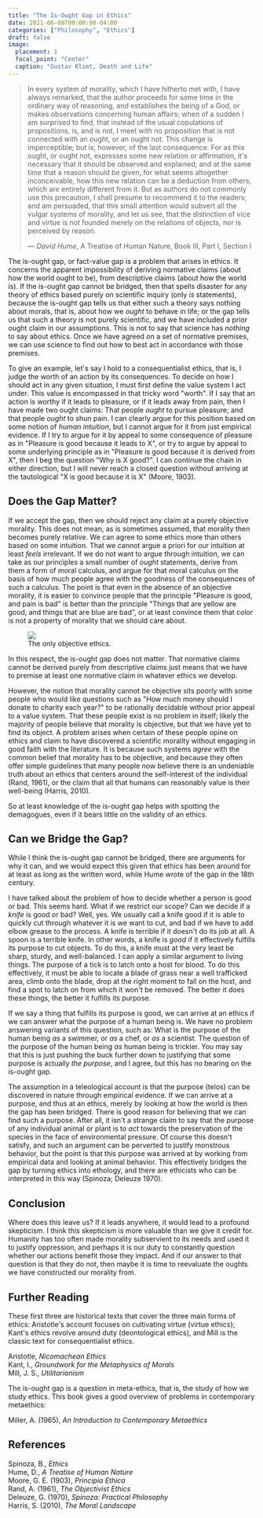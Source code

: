 ```yaml
---
title: "The Is-Ought Gap in Ethics"
date: 2021-06-08T00:00:00-04:00
categories: ["Philosophy", "Ethics"]
draft: false
image:
  placement: 1
  focal_point: "Center"
  caption: "Gustav Klimt, Death and Life"
---
```


> In every system of morality, which I have hitherto met with, I have always remarked, that the author proceeds for some time in the ordinary way of reasoning, and establishes the being of a God, or makes observations concerning human affairs; when of a sudden I am surprised to find, that instead of the usual copulations of propositions, is, and is not, I meet with no proposition that is not connected with an ought, or an ought not. This change is imperceptible; but is, however, of the last consequence. For as this ought, or ought not, expresses some new relation or affirmation, it's necessary that it should be observed and explained; and at the same time that a reason should be given, for what seems altogether inconceivable, how this new relation can be a deduction from others, which are entirely different from it. But as authors do not commonly use this precaution, I shall presume to recommend it to the readers; and am persuaded, that this small attention would subvert all the vulgar systems of morality, and let us see, that the distinction of vice and virtue is not founded merely on the relations of objects, nor is perceived by reason.
>
>— *David Hume*, A Treatise of Human Nature, Book III, Part I, Section I

The is-ought gap, or fact-value gap is a problem that arises in ethics. It concerns the apparent impossibility of deriving normative claims (about how the world ought to be), from descriptive claims (about how the world is). If the is-ought gap cannot be bridged, then that spells disaster for any theory of ethics based purely on scientific inquiry (only *is* statements), because the is-ought gap tells us that either such a theory says nothing about morals, that is, about how we *ought* to behave in life; or the gap tells us that such a theory is not purely scientific, and we have included a prior ought claim in our assumptions. This is not to say that science has *nothing* to say about ethics. Once we have agreed on a set of normative premises, we can use science to find out how to best act in accordance with those premises.

To give an example, let's say I hold to a consequentialist ethics, that is, I judge the worth of an action by its consequences. To decide on how I should act in any given situation, I must first define the value system I act under. This value is encompassed in that tricky word "worth". If I say that an action is worthy if it leads to pleasure, or if it leads away from pain, then I have made two ought claims: That people *ought* to pursue pleasure; and that people *ought* to shun pain. I can clearly argue for this position based on some notion of *human intuition*, but I cannot argue for it from just empirical evidence. If I try to argue for it by appeal to some consequence of pleasure as in "Pleasure is good because it leads to X", or try to argue by appeal to some underlying principle as in "Pleasure is good because it is derived from X", then I beg the question "Why is X good?". I can continue the chain in either direction, but I will never reach a closed question without arriving at the tautological "X is good because it is X" (Moore, 1903).

## Does the Gap Matter?

If we accept the gap, then we should reject any claim at a purely objective morality. This does not mean, as is sometimes assumed, that morality then becomes purely relative. We can agree to some ethics more than others based on some intuition. That we cannot argue a priori for our intuition at least *feels* irrelevant. If we do not want to argue through intuition, we can take as our principles a small number of *ought* statements, derive from them a form of moral calculus, and argue for that moral calculus on the basis of how much people agree with the goodness of the consequences of such a calculus. The point is that even in the absence of an objective morality, it is easier to convince people that the principle "Pleasure is good, and pain is bad" is better than the principle "Things that are yellow are good, and things that are blue are bad", or at least convince them that color is not a property of morality that we should care about.

<figure>
<img src="/ox-hugo/gradient.png"/>
<figcaption>The only objective ethics.</figcaption>
</figure>

In this respect, the is-ought gap does not matter. That normative claims cannot be derived purely from descriptive claims just means that we have to premise at least one normative claim in whatever ethics we develop.

However, the notion that morality cannot be objective sits poorly with some people who would like questions such as "How much money should I donate to charity each year?" to be rationally decidable without prior appeal to a value system. That these people exist is no problem in itself; likely the majority of people believe that morality is objective, but that we have yet to find its object. A problem arises when certain of these people opine on ethics and claim to have discovered a scientific morality without engaging in good faith with the literature. It is because such systems *agree* with the common belief that morality has to be objective, and because they often offer simple guidelines that many people now believe there is an undeniable truth about an ethics that centers around the self-interest of the individual (Rand, 1961), or the claim that all that humans can reasonably value is their well-being (Harris, 2010). 

So at least knowledge of the is-ought gap helps with spotting the demagogues, even if it bears little on the validity of an ethics.

## Can we Bridge the Gap?

While I think the is-ought gap cannot be bridged, there are arguments for why it can, and we would expect this given that ethics has been around for at least as long as the written word, while Hume wrote of the gap in the 18th century.

I have talked about the problem of how to decide whether a person is good or bad. This seems hard. What if we restrict our scope? Can we decide if a *knife* is good or bad? Well, yes. We usually call a knife good if it is able to quickly cut through whatever it is we want to cut, and bad if we have to add elbow grease to the process. A knife is terrible if it doesn't do its job at all. A spoon is a terrible knife. In other words, a knife is *good* if it effectively fulfills its purpose to cut objects. To do this, a knife must at the very least be sharp, sturdy, and well-balanced. I can apply a similar argument to living things. The purpose of a tick is to latch onto a host for blood. To do this effectively, it must be able to locate a blade of grass near a well trafficked area, climb onto the blade, drop at the right moment to fall on the host, and find a spot to latch on from which it won't be removed. The better it does these things, the better it fulfills its purpose.

If we say a thing that fulfills its purpose is good, we can arrive at an ethics if we can answer what the purpose of a human being is. We have no problem answering variants of this question, such as: What is the purpose of the human being *as* a swimmer, or *as* a chef, or *as* a scientist. The question of the purpose of the human being *as* human being is trickier. You may say that this is just pushing the buck further down to justifying that some purpose is actually *the purpose*, and I agree, but this has no bearing on the is-ought gap. 

The assumption in a teleological account is that the purpose (telos) can be discovered in nature through empirical evidence. If we can arrive at a purpose, and thus at an ethics, merely by looking at how the world *is* then the gap has been bridged. There is good reason for believing that we can find such a purpose. After all, it isn't a strange claim to say that the purpose of any individual animal or plant is to *act* towards the preservation of the species in the face of environmental pressure. Of course this doesn't satisfy, and such an argument can be perverted to justify monstrous behavior, but the point is that this purpose was arrived at by working from empirical data and looking at animal behavior. This effectively bridges the gap by turning ethics into ethology, and there are ethicists who can be interpreted in this way (Spinoza; Deleuze 1970).

## Conclusion

Where does this leave us? If it leads anywhere, it would lead to a profound skepticism. I think this skepticism is more valuable than we give it credit for. Humanity has too often made morality subservient to its needs and used it to justify oppression, and perhaps it is our duty to constantly question whether our actions benefit those they impact. And if our answer to that question is that they do not, then maybe it is time to reevaluate the oughts we have constructed our morality from.

## Further Reading

These first three are historical texts that cover the three main forms of ethics: Aristotle's account focuses on cultivating virtue (virtue ethics); Kant's ethics revolve around duty (deontological ethics), and Mill is the classic text for consequentialist ethics. 

Aristotle, *Nicomachean Ethics*      
Kant, I., *Groundwork for the Metaphysics of Morals*  
Mill, J. S., *Utilitarianism* 

The is-ought gap is a question in meta-ethics, that is, the study of how we study ethics. This book gives a good overview of problems in contemporary metaethics:

Miller, A. (1965), *An Introduction to Contemporary Metaethics* 

## References

Spinoza, B., *Ethics*  
Hume, D., *A Treatise of Human Nature*   
Moore, G. E. (1903), *Principia Ethica*  
Rand, A. (1961), *The Objectivist Ethics*   
Deleuze, G. (1970), *Spinoza: Practical Philosophy*  
Harris, S. (2010), *The Moral Landscape*  